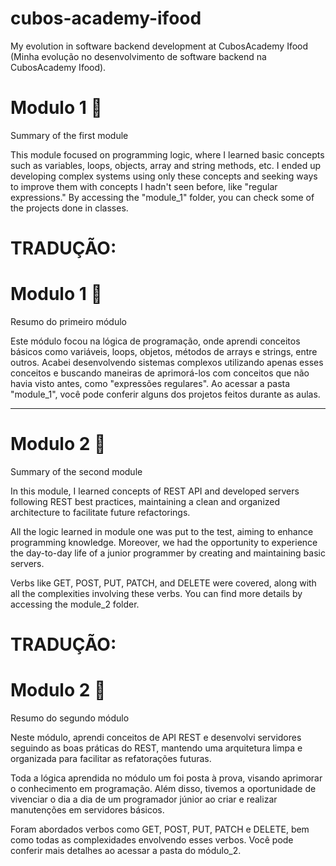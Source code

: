 # cubos-academy-ifood
My evolution in software backend development at CubosAcademy Ifood
(Minha evolução no desenvolvimento de software backend na CubosAcademy Ifood).

# Modulo 1 :date:
Summary of the first module

This module focused on programming logic, where I learned basic concepts such as variables, loops, objects, array and string methods, etc. 
I ended up developing complex systems using only these concepts and seeking ways to improve them with concepts I hadn't seen before, like "regular expressions." 
By accessing the "module_1" folder, you can check some of the projects done in classes.

# TRADUÇÃO:

# Modulo 1 :date:
Resumo do primeiro módulo

Este módulo focou na lógica de programação, onde aprendi conceitos básicos como variáveis, loops, objetos, métodos de arrays e strings, entre outros.
Acabei desenvolvendo sistemas complexos utilizando apenas esses conceitos e buscando maneiras de aprimorá-los com conceitos que não havia visto antes, como "expressões regulares".
Ao acessar a pasta "module_1", você pode conferir alguns dos projetos feitos durante as aulas.

---------------------------------------------------------------------------------------------------------------------------------------------------

# Modulo 2 :date:
Summary of the second module

In this module, I learned concepts of REST API and developed servers following REST best practices, maintaining a clean and organized architecture to facilitate future refactorings.

All the logic learned in module one was put to the test, aiming to enhance programming knowledge. Moreover, we had the opportunity to experience the day-to-day life of a junior programmer by creating and maintaining basic servers.

Verbs like GET, POST, PUT, PATCH, and DELETE were covered, along with all the complexities involving these verbs. You can find more details by accessing the module_2 folder.

# TRADUÇÃO:

# Modulo 2 :date:
Resumo do segundo módulo

Neste módulo, aprendi conceitos de API REST e desenvolvi servidores seguindo as boas práticas do REST, mantendo uma arquitetura limpa e organizada para facilitar as refatorações futuras.

Toda a lógica aprendida no módulo um foi posta à prova, visando aprimorar o conhecimento em programação. Além disso, tivemos a oportunidade de vivenciar o dia a dia de um programador júnior ao criar e realizar manutenções em servidores básicos.

Foram abordados verbos como GET, POST, PUT, PATCH e DELETE, bem como todas as complexidades envolvendo esses verbos. Você pode conferir mais detalhes ao acessar a pasta do módulo_2.
